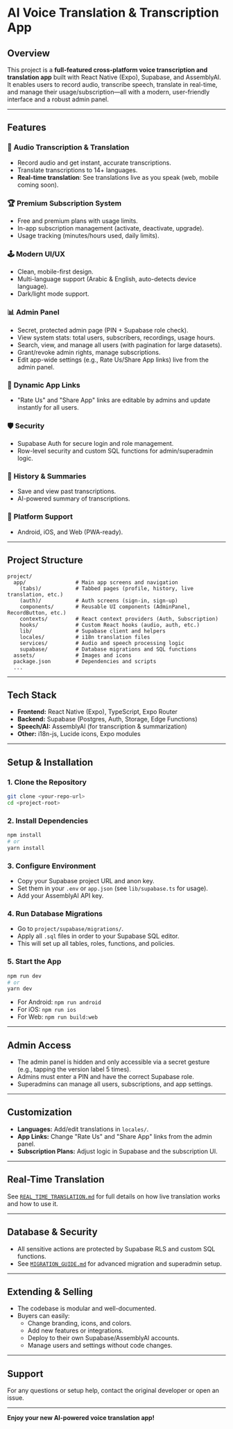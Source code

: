# AI Voice Translation & Transcription App

## Overview

This project is a **full-featured cross-platform voice transcription and translation app** built with React Native (Expo), Supabase, and AssemblyAI.  
It enables users to record audio, transcribe speech, translate in real-time, and manage their usage/subscription—all with a modern, user-friendly interface and a robust admin panel.

---

## Features

### 🎤 **Audio Transcription & Translation**
- Record audio and get instant, accurate transcriptions.
- Translate transcriptions to 14+ languages.
- **Real-time translation**: See translations live as you speak (web, mobile coming soon).

### 🏆 **Premium Subscription System**
- Free and premium plans with usage limits.
- In-app subscription management (activate, deactivate, upgrade).
- Usage tracking (minutes/hours used, daily limits).

### 🕹️ **Modern UI/UX**
- Clean, mobile-first design.
- Multi-language support (Arabic & English, auto-detects device language).
- Dark/light mode support.

### 📊 **Admin Panel**
- Secret, protected admin page (PIN + Supabase role check).
- View system stats: total users, subscribers, recordings, usage hours.
- Search, view, and manage all users (with pagination for large datasets).
- Grant/revoke admin rights, manage subscriptions.
- Edit app-wide settings (e.g., Rate Us/Share App links) live from the admin panel.

### 🔗 **Dynamic App Links**
- "Rate Us" and "Share App" links are editable by admins and update instantly for all users.

### 🛡️ **Security**
- Supabase Auth for secure login and role management.
- Row-level security and custom SQL functions for admin/superadmin logic.

### 📝 **History & Summaries**
- Save and view past transcriptions.
- AI-powered summary of transcriptions.

### 📱 **Platform Support**
- Android, iOS, and Web (PWA-ready).

---

## Project Structure

```
project/
  app/                # Main app screens and navigation
    (tabs)/           # Tabbed pages (profile, history, live translation, etc.)
    (auth)/           # Auth screens (sign-in, sign-up)
    components/       # Reusable UI components (AdminPanel, RecordButton, etc.)
    contexts/         # React context providers (Auth, Subscription)
    hooks/            # Custom React hooks (audio, auth, etc.)
    lib/              # Supabase client and helpers
    locales/          # i18n translation files
    services/         # Audio and speech processing logic
    supabase/         # Database migrations and SQL functions
  assets/             # Images and icons
  package.json        # Dependencies and scripts
  ...
```

---

## Tech Stack

- **Frontend:** React Native (Expo), TypeScript, Expo Router
- **Backend:** Supabase (Postgres, Auth, Storage, Edge Functions)
- **Speech/AI:** AssemblyAI (for transcription & summarization)
- **Other:** i18n-js, Lucide icons, Expo modules

---

## Setup & Installation

### 1. **Clone the Repository**
```bash
git clone <your-repo-url>
cd <project-root>
```

### 2. **Install Dependencies**
```bash
npm install
# or
yarn install
```

### 3. **Configure Environment**
- Copy your Supabase project URL and anon key.
- Set them in your `.env` or `app.json` (see `lib/supabase.ts` for usage).
- Add your AssemblyAI API key.

### 4. **Run Database Migrations**
- Go to `project/supabase/migrations/`.
- Apply all `.sql` files in order to your Supabase SQL editor.
- This will set up all tables, roles, functions, and policies.

### 5. **Start the App**
```bash
npm run dev
# or
yarn dev
```
- For Android: `npm run android`
- For iOS: `npm run ios`
- For Web: `npm run build:web`

---

## Admin Access

- The admin panel is hidden and only accessible via a secret gesture (e.g., tapping the version label 5 times).
- Admins must enter a PIN and have the correct Supabase role.
- Superadmins can manage all users, subscriptions, and app settings.

---

## Customization

- **Languages:** Add/edit translations in `locales/`.
- **App Links:** Change "Rate Us" and "Share App" links from the admin panel.
- **Subscription Plans:** Adjust logic in Supabase and the subscription UI.

---

## Real-Time Translation

See [`REAL_TIME_TRANSLATION.md`](./REAL_TIME_TRANSLATION.md) for full details on how live translation works and how to use it.

---

## Database & Security

- All sensitive actions are protected by Supabase RLS and custom SQL functions.
- See [`MIGRATION_GUIDE.md`](./MIGRATION_GUIDE.md) for advanced migration and superadmin setup.

---

## Extending & Selling

- The codebase is modular and well-documented.
- Buyers can easily:
  - Change branding, icons, and colors.
  - Add new features or integrations.
  - Deploy to their own Supabase/AssemblyAI accounts.
  - Manage users and settings without code changes.

---

## Support

For any questions or setup help, contact the original developer or open an issue.

---

**Enjoy your new AI-powered voice translation app!** 